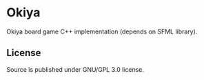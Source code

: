 # Okiya

Okiya board game C++ implementation (depends on SFML library).

## License

Source is published under GNU/GPL 3.0 license.


